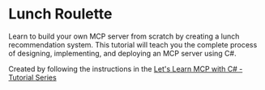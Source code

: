# Lunch Roulette

Learn to build your own MCP server from scratch by creating a lunch recommendation system. This tutorial will teach you the complete process of designing, implementing, and deploying an MCP server using C#.

Created by following the instructions in the [Let's Learn MCP with C# - Tutorial Series](https://github.com/microsoft/lets-learn-mcp-csharp)